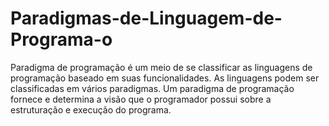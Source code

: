 # Paradigmas-de-Linguagem-de-Programa-o
Paradigma de programação é um meio de se classificar as linguagens de programação baseado em suas funcionalidades. As linguagens podem ser classificadas em vários paradigmas. Um paradigma de programação fornece e determina a visão que o programador possui sobre a estruturação e execução do programa. 
